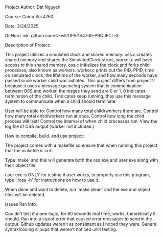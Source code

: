 Project Author: Dat Nguyen

Course: Comp Sci 4760

Date: 3/24/2025

GitHub Link: github.com/O-wll/OPSYS4760-PROJECT-3

Description of Project:

This project utilizes a simulated clock and shared memory. oss.c creates shared memory and shares the SimulatedClock struct, worker.c will have access to this shared memory. oss.c initializes the clock and forks child processes, also known as workers. worker.c prints out the PID, PPID, time on simulated clock, the lifetime of the worker, and how many seconds have passed since worker child was initiated. This project differs from project 2 because it uses a message queueing system that is communication between OSS and worker, the msges they send are 0 or 1, 0 indicates termination of the child, 1 indicates keep running, they use this message system to communicate when a child should terminate.
 
User will be able to:
Control how many total child/workers there are.
Control how many total child/workers run at once.
Control how long the child process will last/
Control the interval of when child processes run.
View the log file of OSS output (worker not included.)

How to compile, build, and use project:

The project comes with a makefile so ensure that when running this project that the makefile is in it.

Type 'make' and this will generate both the oss exe and user exe along with their object file.

user exe is ONLY for testing if user works, to properly use this program, type './oss -h' for instructions on how to use it.

When done and want to delete, run 'make clean' and the exe and object files will be deleted.

Issues Ran Into:

Couldn't test if alarm logic, for 60 seconds real time, works, theoretically it should.
Ran into a sizeof error that caused error messages to send in the output.
Github updates weren't as consistent as I hoped they were.
General syntax/coding slipups that weren't noticed until testing.

